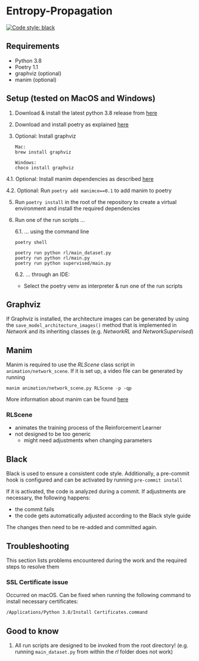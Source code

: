 # Entropy-Propagation
[![Code style: black](https://img.shields.io/badge/code%20style-black-000000.svg)](https://github.com/psf/black)

## Requirements
- Python 3.8
- Poetry 1.1
- graphviz (optional)
- manim (optional)

## Setup (tested on MacOS and Windows)
1. Download & install the latest python 3.8 release from [here](https://www.python.org/downloads/mac-osx/) 

2. Download and install poetry as explained [here](https://python-poetry.org/docs/)

3. Optional: Install graphviz
    ```
    Mac:
    brew install graphviz
   
    Windows:
    choco install graphviz
    ```
   
4.1. Optional: Install manim dependencies as described [here](https://docs.manim.community/en/v0.1.0/installation.html)

4.2. Optional: Run ``` poetry add manimce==0.1 ``` to add manim to poetry


5. Run ``` poetry install ``` in the root of the repository to create a virtual environment 
and install the required dependencies
   
6. Run one of the run scripts ...

    6.1. ... using the command line

    ```
    poetry shell
   
    poetry run python rl/main_dataset.py
    poetry run python rl/main.py
    poetry run python supervised/main.py
    ```

    6.2. ... through an IDE:
     - Select the poetry venv as interpreter & run one of the run scripts


## Graphviz
If Graphviz is installed, the architecture images can be generated by using 
the ```save_model_architecture_images()``` method that is implemented in *Network* and its inheriting classes 
(e.g. *NetworkRL* and *NetworkSupervised*)

## Manim
Manim is required to use the *RLScene* class script in ```animation/network_scene```.
If it is set up, a video file can be generated by running 
```
manim animation/network_scene.py RLScene -p -qp
```
More information about manim can be found [here](https://docs.manim.community/en/v0.1.0/index.html)

### RLScene
- animates the training process of the Reinforcement Learner
- not designed to be too generic
   - might need adjustments when changing parameters
    

## Black
Black is used to ensure a consistent code style. Additionally, a
pre-commit hook is configured and can be activated by running ```pre-commit install```

If it is activated, the code is analyzed during a commit.
If adjustments are necessary, the following happens:
- the commit fails
- the code gets automatically adjusted according to the Black style guide

The changes then need to be re-added and committed again.


## Troubleshooting
This section lists problems encountered during the work and the required steps to resolve them
### SSL Certificate issue
Occurred on macOS. Can be fixed when running the following command to install 
necessary certificates:
```bash
/Applications/Python 3.8/Install Certificates.command
```

## Good to know
1. All run scripts are designed to be invoked from the root directory! 
   (e.g. running ```main_dataset.py``` from within the *rl* folder does not work)
        
        